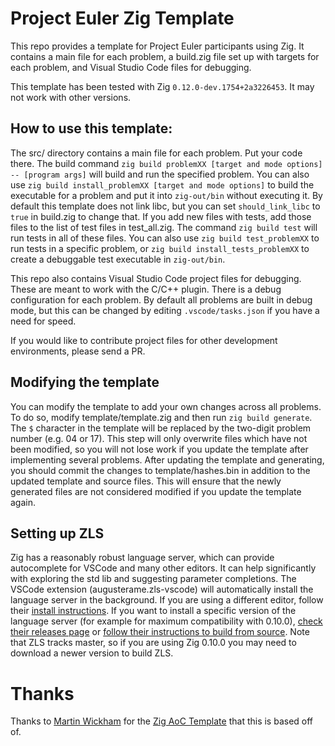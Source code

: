 # Project Euler Zig Template

This repo provides a template for Project Euler participants using Zig.  It contains a main file for each problem, a build.zig file set up with targets for each problem, and Visual Studio Code files for debugging.

This template has been tested with Zig `0.12.0-dev.1754+2a3226453`.  It may not work with other versions.

## How to use this template:

The src/ directory contains a main file for each problem.  Put your code there.  The build command `zig build problemXX [target and mode options] -- [program args]` will build and run the specified problem.  You can also use `zig build install_problemXX [target and mode options]` to build the executable for a problem and put it into `zig-out/bin` without executing it.  By default this template does not link libc, but you can set `should_link_libc` to `true` in build.zig to change that.  If you add new files with tests, add those files to the list of test files in test_all.zig.  The command `zig build test` will run tests in all of these files.  You can also use `zig build test_problemXX` to run tests in a specific problem, or `zig build install_tests_problemXX` to create a debuggable test executable in `zig-out/bin`.

This repo also contains Visual Studio Code project files for debugging.  These are meant to work with the C/C++ plugin.  There is a debug configuration for each problem.  By default all problems are built in debug mode, but this can be changed by editing `.vscode/tasks.json` if you have a need for speed.

If you would like to contribute project files for other development environments, please send a PR.

## Modifying the template

You can modify the template to add your own changes across all problems.  To do so, modify template/template.zig and then run `zig build generate`.  The `$` character in the template will be replaced by the two-digit problem number (e.g. 04 or 17).  This step will only overwrite files which have not been modified, so you will not lose work if you update the template after implementing several problems.  After updating the template and generating, you should commit the changes to template/hashes.bin in addition to the updated template and source files.  This will ensure that the newly generated files are not considered modified if you update the template again.

## Setting up ZLS

Zig has a reasonably robust language server, which can provide autocomplete for VSCode and many other editors.  It can help significantly with exploring the std lib and suggesting parameter completions.  The VSCode extension (augusterame.zls-vscode) will automatically install the language server in the background.  If you are using a different editor, follow their [install instructions](https://zigtools.github.io/install-zls/).  If you want to install a specific version of the language server (for example for maximum compatibility with 0.10.0), [check their releases page](https://github.com/zigtools/zls/releases) or [follow their instructions to build from source](https://github.com/zigtools/zls#from-source).  Note that ZLS tracks master, so if you are using Zig 0.10.0 you may need to download a newer version to build ZLS.

# Thanks

Thanks to [Martin Wickham](https://github.com/SpexGuy) for the [Zig AoC Template](https://github.com/SpexGuy/Zig-AoC-Template) that this is based off of.
